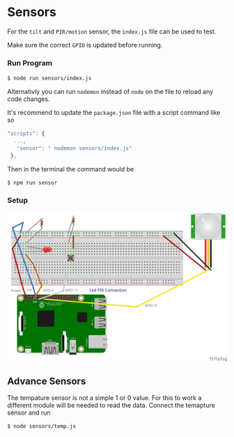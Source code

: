 # Sensors

For the `tilt` and `PIR/motion` sensor, the `index.js` file can be used to test.

Make sure the correct `GPIO` is updated before running.


### Run Program

```sh
$ node run sensors/index.js
```

Alternativly you can run `nodemon` instead of `node` on the file to reload any code changes.

It's recommend to update the `package.json` file with a script command like so

 ```js
 "scripts": {
   ...,
    "sensor": " nodemon sensors/index.js"
  },
```

Then in the terminal the command would be

```sh
$ npm run sensor
```

### Setup
![alt text](https://github.com/gforti/pi-demos/blob/master/sensors/led-pir-connection.png "GPIO Layout")


## Advance Sensors

The tempature sensor is not a simple 1 or 0 value.  For this to work a different module will be needed to
read the data.  Connect the temapture sensor and run

```sh
$ node sensors/temp.js
```
